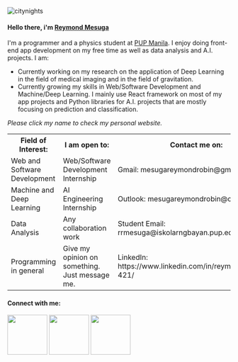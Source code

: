 
![citynights](https://user-images.githubusercontent.com/74803864/115126848-b57b4480-a004-11eb-951f-ea233d505a20.jpg)
<h4><strong>Hello there, i'm <a href="https://rey-commits.web.app/" target="_blank" rel="noopener noreferrer">Reymond Mesuga</a></strong></h4>
<p>I'm a programmer and a physics student at <a href="https://www.pup.edu.ph/">PUP Manila</a>. I enjoy doing front-end app development on my free time as well as data analysis and A.I. projects. I am:</p>
<ul>
  <li>Currently working on my research on the application of Deep Learning in the field of medical imaging and in the field of gravitation.</li>
  <li>Currently growing my skills in Web/Software Development and Machine/Deep Learning. I mainly use React framework on most of my app projects and Python libraries for A.I. projects that are mostly focusing on prediction and classification. </li>
</ul>
<p><i>Please click my name to check my personal website.</i></p>

<table>
  <tr>
    <th>Field of Interest:</th>
    <th>I am open to:</th>
    <th>Contact me on:</th>
  </tr>
  <tr>
    <td>Web and Software Development</td>
    <td>Web/Software Development Internship</td>
    <td>Gmail: mesugareymondrobin@gmail.com</td>
  </tr>
  <tr>
    <td>Machine and Deep Learning</td>
    <td>AI Engineering Internship</td>
    <td>Outlook: mesugareymondrobin@outlook.com</td>
  </tr>
  <tr>
    <td>Data Analysis</td>
    <td>Any collaboration work</td>
    <td>Student Email: rrmesuga@iskolarngbayan.pup.edu.ph</td>  
  </tr>
  <tr>
    <td>Programming in general</td>
    <td>Give my opinion on something. Just message me.</td>
    <td>LinkedIn: https://www.linkedin.com/in/reymondmesuga-421/</td>
  </tr>
</table>
<h4><strong>Connect with me:</strong></h4>
<p align = "center">

[<img width="90rem" src="https://img.shields.io/badge/LinkedIn-0077B5?style=for-the-badge&logo=linkedin&logoColor=white"/>](https://www.linkedin.com/in/reymondmesuga-421/)
[<img width="90rem" src="https://img.shields.io/badge/GitHub-100000?style=for-the-badge&logo=github&logoColor=white"/>](https://github.com/Rey-commits)
[<img width="90rem" src="https://img.shields.io/badge/Facebook-1877F2?style=for-the-badge&logo=facebook&logoColor=white"/>](https://www.facebook.com/reymond.mesugah/)
</p>



